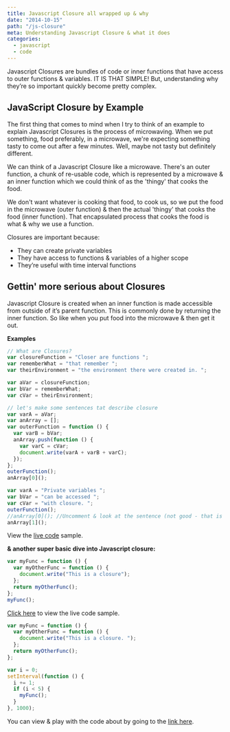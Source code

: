 ```yaml
---
title: Javascript Closure all wrapped up & why
date: "2014-10-15"
path: "/js-closure"
meta: Understanding Javascript Closure & what it does
categories:
  - javascript
  - code
---
```


Javascript Closures are bundles of code or inner functions that have access to outer functions & variables. IT IS THAT SIMPLE! But, understanding why they’re so important quickly become pretty complex.

## JavaScript Closure by Example

The first thing that comes to mind when I try to think of an example to explain Javascript Closures is the process of microwaving. When we put something, food preferably, in a microwave, we're expecting something tasty to come out after a few minutes. Well, maybe not tasty but definitely different.

We can think of a Javascript Closure like a microwave. There's an outer function, a chunk of re-usable code, which is represented by a microwave & an inner function which we could think of as the 'thingy' that cooks the food.

We don't want whatever is cooking that food, to cook us, so we put the food in the microwave (outer function) & then the actual 'thingy' that cooks the food (inner function). That encapsulated process that cooks the food is what & why we use a function.

Closures are important because:

- They can create private variables
- They have access to functions & variables of a higher scope
- They’re useful with time interval functions

## Gettin' more serious about Closures

Javascript Closure is created when an inner function is made accessible from outside of it’s parent function. This is commonly done by returning the inner function. So like when you put food into the microwave & then get it out.

**Examples**

```javascript
// What are Closures?
var closureFunction = "Closer are functions ";
var rememberWhat = "that remember ";
var theirEnvironment = "the environment there were created in. ";

var aVar = closureFunction;
var bVar = rememberWhat;
var cVar = theirEnvironment;

// let's make some sentences tat describe closure
var varA = aVar;
var anArray = [];
var outerFunction = function () {
  var varB = bVar;
  anArray.push(function () {
    var varC = cVar;
    document.write(varA + varB + varC);
  });
};
outerFunction();
anArray[0]();

var varA = "Private variables ";
var bVar = "can be accessed ";
var cVar = "with closure. ";
outerFunction();
//anArray[0](); //Uncomment & look at the sentence (not good - that is not correct)
anArray[1]();
```

View the [live code](//codepen.io/yowainwright/pen/d9926371f494ac0809bb8805d73575d8) sample.

**& another super basic dive into Javascript closure:**

```javascript
var myFunc = function () {
  var myOtherFunc = function () {
    document.write("This is a closure");
  };
  return myOtherFunc();
};
myFunc();
```

[Click here](//codepen.io/yowainwright/pen/19d990da9c7cf57945e588461b0bb1f7) to view the live code sample.

```javascript
var myFunc = function () {
  var myOtherFunc = function () {
    document.write("This is a closure. ");
  };
  return myOtherFunc();
};

var i = 0;
setInterval(function () {
  i += 1;
  if (i < 5) {
    myFunc();
  }
}, 1000);
```

You can view & play with the code about by going to the [link here](//codepen.io/yowainwright/pen/6d2d1f7e8ae56ea51f5082e1058421e3).
